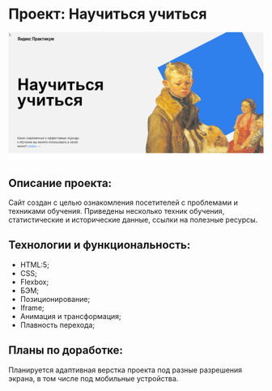 # Проект: **Научиться учиться**
<img src="images/scrin.jpg">  

## Описание проекта: 
Сайт создан с целью ознакомления посетителей с проблемами и техниками обучения. Приведены несколько техник обучения, статистические и исторические данные, ссылки на полезные ресурсы.  

## Технологии и функциональность:  
* HTML:5;  
* CSS;  
* Flexbox;  
* БЭМ;  
* Позиционирование;  
* Iframe;  
* Анимация и трансформация;  
* Плавность перехода;  

## Планы по доработке:  
Планируется адаптивная верстка проекта под разные разрешения экрана, в том числе под мобильные устройства.
